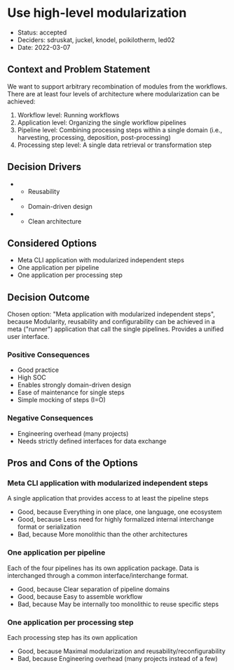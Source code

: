 # Use high-level modularization

* Status: accepted
* Deciders: sdruskat, juckel, knodel, poikilotherm, led02
* Date: 2022-03-07

## Context and Problem Statement

We want to support arbitrary recombination of modules from the workflows.
There are at least four levels of architecture where modularization can be achieved:
1. Workflow level: Running workflows
1. Application level: Organizing the single workflow pipelines
2. Pipeline level: Combining processing steps within a single domain (i.e., harvesting, processing, deposition, post-processing)
3. Processing step level: A single data retrieval or transformation step

## Decision Drivers

* - Reusability
* - Domain-driven design
* - Clean architecture

## Considered Options

* Meta CLI application with modularized independent steps
* One application per pipeline
* One application per processing step

## Decision Outcome

Chosen option: "Meta application with modularized independent steps", because Modularity, reusability and configurability can be achieved in a meta ("runner") application that call the single pipelines. Provides a unified user interface.

### Positive Consequences

* Good practice
* High SOC
* Enables strongly domain-driven design
* Ease of maintenance for single steps
* Simple mocking of steps (I=O)

### Negative Consequences

* Engineering overhead (many projects)
* Needs strictly defined interfaces for data exchange

## Pros and Cons of the Options

### Meta CLI application with modularized independent steps

A single application that provides access to at least the pipeline steps

* Good, because Everything in one place, one language, one ecosystem
* Good, because Less need for highly formalized internal interchange format or serialization
* Bad, because More monolithic than the other architectures

### One application per pipeline

Each of the four pipelines has its own application package. Data is interchanged through a common interface/interchange format.

* Good, because Clear separation of pipeline domains
* Good, because Easy to assemble workflow
* Bad, because May be internally too monolithic to reuse specific steps

### One application per processing step

Each processing step has its own application

* Good, because Maximal modularization and reusability/reconfigurability
* Bad, because Engineering overhead (many projects instead of a few)
